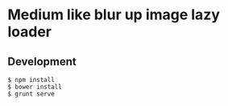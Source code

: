 # Medium like blur up image lazy loader



## Development

    $ npm install
    $ bower install
    $ grunt serve
